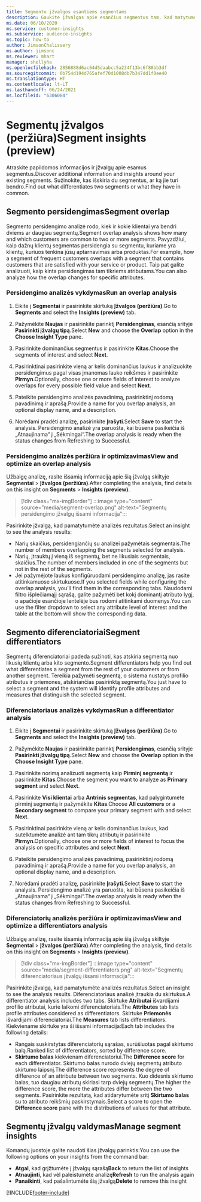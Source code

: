 ```yaml
---
title: Segmento įžvalgos esantiems segmentams
description: Gaukite įžvalgas apie esančius segmentus tam, kad matytumėte skirtumus ir panašumus.
ms.date: 06/10/2020
ms.service: customer-insights
ms.subservice: audience-insights
ms.topic: how-to
author: JimsonChalissery
ms.author: jimsonc
ms.reviewer: mhart
manager: shellyha
ms.openlocfilehash: 2856888d6ac64d5daabcc5a234f13bc6f88bb3df
ms.sourcegitcommit: 0b754d194d765afef70d1008db7b347dd1f0ee40
ms.translationtype: HT
ms.contentlocale: lt-LT
ms.lasthandoff: 06/24/2021
ms.locfileid: "6306084"
---
```

# <a name="segment-insights-preview"></a><span data-ttu-id="de6de-103">Segmentų įžvalgos (peržiūra)</span><span class="sxs-lookup"><span data-stu-id="de6de-103">Segment insights (preview)</span></span>

<span data-ttu-id="de6de-104">Atraskite papildomos informacijos ir įžvalgų apie esamus segmentus.</span><span class="sxs-lookup"><span data-stu-id="de6de-104">Discover additional information and insights around your existing segments.</span></span> <span data-ttu-id="de6de-105">Sužinokite, kas išskiria du segmentus, ar ką jie turi bendro.</span><span class="sxs-lookup"><span data-stu-id="de6de-105">Find out what differentiates two segments or what they have in common.</span></span>

## <a name="segment-overlap"></a><span data-ttu-id="de6de-106">Segmento persidengimas</span><span class="sxs-lookup"><span data-stu-id="de6de-106">Segment overlap</span></span>

<span data-ttu-id="de6de-107">Segmento persidengimo analizė rodo, kiek ir kokie klientai yra bendri dviems ar daugiau segmentų.</span><span class="sxs-lookup"><span data-stu-id="de6de-107">Segment overlap analysis shows how many and which customers are common to two or more segments.</span></span> <span data-ttu-id="de6de-108">Pavyzdžiui, kaip dažnų klientų segmentas persidengia su segmentu, kuriame yra klientų, kuriuos tenkina jūsų aptarnavimas arba produktas.</span><span class="sxs-lookup"><span data-stu-id="de6de-108">For example, how a segment of frequent customers overlaps with a segment that contains customers that are satisfied with your service or product.</span></span>
<span data-ttu-id="de6de-109">Taip pat galite analizuoti, kaip kinta persidengimas tam tikriems atributams.</span><span class="sxs-lookup"><span data-stu-id="de6de-109">You can also analyze how the overlap changes for specific attributes.</span></span>

### <a name="run-an-overlap-analysis"></a><span data-ttu-id="de6de-110">Persidengimo analizės vykdymas</span><span class="sxs-lookup"><span data-stu-id="de6de-110">Run an overlap analysis</span></span>

1. <span data-ttu-id="de6de-111">Eikite į **Segmentai** ir pasirinkite skirtuką **Įžvalgos (peržiūra)**.</span><span class="sxs-lookup"><span data-stu-id="de6de-111">Go to **Segments** and select the **Insights (preview)** tab.</span></span>

1. <span data-ttu-id="de6de-112">Pažymėkite **Naujas** ir pasirinkite parinktį **Persidengimas**, esančią srityje **Pasirinkti įžvalgų tipą**.</span><span class="sxs-lookup"><span data-stu-id="de6de-112">Select **New** and choose the **Overlap** option in the **Choose Insight Type** pane.</span></span>

1. <span data-ttu-id="de6de-113">Pasirinkite dominančius segmentus ir pasirinkite **Kitas**.</span><span class="sxs-lookup"><span data-stu-id="de6de-113">Choose the segments of interest and select **Next**.</span></span>

1. <span data-ttu-id="de6de-114">Pasirinktinai pasirinkite vieną ar kelis dominančius laukus ir analizuokite persidengimus pagal visas įmanomas lauko reikšmes ir pasirinkite **Pirmyn**.</span><span class="sxs-lookup"><span data-stu-id="de6de-114">Optionally, choose one or more fields of interest to analyze overlaps for every possible field value and select **Next**.</span></span>

1. <span data-ttu-id="de6de-115">Pateikite persidengimo analizės pavadinimą, pasirinktinį rodomą pavadinimą ir aprašą.</span><span class="sxs-lookup"><span data-stu-id="de6de-115">Provide a name for you overlap analysis, an optional display name, and a description.</span></span>

1. <span data-ttu-id="de6de-116">Norėdami pradėti analizę, pasirinkite **Įrašyti**.</span><span class="sxs-lookup"><span data-stu-id="de6de-116">Select **Save** to start the analysis.</span></span> <span data-ttu-id="de6de-117">Persidengimo analizė yra paruošta, kai būsena pasikeičia iš „Atnaujinama“ į „Sėkmingai“.</span><span class="sxs-lookup"><span data-stu-id="de6de-117">The overlap analysis is ready when the status changes from Refreshing to Successful.</span></span>

### <a name="view-and-optimize-an-overlap-analysis"></a><span data-ttu-id="de6de-118">Persidengimo analizės peržiūra ir optimizavimas</span><span class="sxs-lookup"><span data-stu-id="de6de-118">View and optimize an overlap analysis</span></span>

<span data-ttu-id="de6de-119">Užbaigę analizę, rasite išsamią informaciją apie šią įžvalgą skiltyje **Segmentai** > **Įžvalgos (peržiūra)**.</span><span class="sxs-lookup"><span data-stu-id="de6de-119">After completing the analysis, find details on this insight on **Segments** > **Insights (preview)**.</span></span>

> [!div class="mx-imgBorder"]
> :::image type="content" source="media/segment-overlap.png" alt-text="Segmentų persidengimo įžvalgų išsami informacija":::

<span data-ttu-id="de6de-121">Pasirinkite įžvalgą, kad pamatytumėte analizės rezultatus:</span><span class="sxs-lookup"><span data-stu-id="de6de-121">Select an insight to see the analysis results:</span></span>

- <span data-ttu-id="de6de-122">Narių skaičius, persidengiančių su analizei pažymėtais segmentais.</span><span class="sxs-lookup"><span data-stu-id="de6de-122">The number of members overlapping the segments selected for analysis.</span></span>
- <span data-ttu-id="de6de-123">Narių, įtrauktų į vieną iš segmentų, bet ne likusiais segmentais, skaičius.</span><span class="sxs-lookup"><span data-stu-id="de6de-123">The number of members included in one of the segments but not in the rest of the segments.</span></span>
- <span data-ttu-id="de6de-124">Jei pažymėjote laukus konfigūruodami persidengimo analizę, jas rasite atitinkamuose skirtukuose.</span><span class="sxs-lookup"><span data-stu-id="de6de-124">If you selected fields while configuring the overlap analysis, you'll find them in the corresponding tabs.</span></span> <span data-ttu-id="de6de-125">Naudodami filtro išplečiamąjį sąrašą, galite pažymėti bet kokį dominantį atributo lygį, o apačioje esančioje lentelėje bus rodomi atitinkami duomenys.</span><span class="sxs-lookup"><span data-stu-id="de6de-125">You can use the filter dropdown to select any attribute level of interest and the table at the bottom will show the corresponding data.</span></span>

## <a name="segment-differentiators"></a><span data-ttu-id="de6de-126">Segmento diferenciatoriai</span><span class="sxs-lookup"><span data-stu-id="de6de-126">Segment differentiators</span></span>

<span data-ttu-id="de6de-127">Segmentų diferenciatoriai padeda sužinoti, kas atskiria segmentą nuo likusių klientų arba kito segmento.</span><span class="sxs-lookup"><span data-stu-id="de6de-127">Segment differentiators help you find out what differentiates a segment from the rest of your customers or from another segment.</span></span> <span data-ttu-id="de6de-128">Tereikia pažymėti segmentą, o sistema nustatys profilio atributus ir priemones, atskiriančias pasirinktą segmentą.</span><span class="sxs-lookup"><span data-stu-id="de6de-128">You just have to select a segment and the system will identify profile attributes and measures that distinguish the selected segment.</span></span>

### <a name="run-a-differentiator-analysis"></a><span data-ttu-id="de6de-129">Diferenciatoriaus analizės vykdymas</span><span class="sxs-lookup"><span data-stu-id="de6de-129">Run a differentiator analysis</span></span>

1. <span data-ttu-id="de6de-130">Eikite į **Segmentai** ir pasirinkite skirtuką **Įžvalgos (peržiūra)**.</span><span class="sxs-lookup"><span data-stu-id="de6de-130">Go to **Segments** and select the **Insights (preview)** tab.</span></span>

1. <span data-ttu-id="de6de-131">Pažymėkite **Naujas** ir pasirinkite parinktį **Persidengimas**, esančią srityje **Pasirinkti įžvalgų tipą**.</span><span class="sxs-lookup"><span data-stu-id="de6de-131">Select **New** and choose the **Overlap** option in the **Choose Insight Type** pane.</span></span>

1. <span data-ttu-id="de6de-132">Pasirinkite norimą analizuoti segmentą kaip **Pirminį segmentą** ir pasirinkite **Kitas**.</span><span class="sxs-lookup"><span data-stu-id="de6de-132">Choose the segment you want to analyze as **Primary segment** and select **Next**.</span></span>

1. <span data-ttu-id="de6de-133">Pasirinkite **Visi klientai** arba **Antrinis segmentas**, kad palygintumėte pirminį segmentą ir pažymėkite **Kitas**.</span><span class="sxs-lookup"><span data-stu-id="de6de-133">Choose **All customers** or a **Secondary segment** to compare your primary segment with and select **Next**.</span></span>

1. <span data-ttu-id="de6de-134">Pasirinktinai pasirinkite vieną ar kelis dominančius laukus, kad sutelktumėte analizė ant tam tikrų atributų ir pasirinkite **Pirmyn**.</span><span class="sxs-lookup"><span data-stu-id="de6de-134">Optionally, choose one or more fields of interest to focus the analysis on specific attributes and select **Next**.</span></span>

1. <span data-ttu-id="de6de-135">Pateikite persidengimo analizės pavadinimą, pasirinktinį rodomą pavadinimą ir aprašą.</span><span class="sxs-lookup"><span data-stu-id="de6de-135">Provide a name for you overlap analysis, an optional display name, and a description.</span></span>

1. <span data-ttu-id="de6de-136">Norėdami pradėti analizę, pasirinkite **Įrašyti**.</span><span class="sxs-lookup"><span data-stu-id="de6de-136">Select **Save** to start the analysis.</span></span> <span data-ttu-id="de6de-137">Persidengimo analizė yra paruošta, kai būsena pasikeičia iš „Atnaujinama“ į „Sėkmingai“.</span><span class="sxs-lookup"><span data-stu-id="de6de-137">The overlap analysis is ready when the status changes from Refreshing to Successful.</span></span>

### <a name="view-and-optimize-a-differentiators-analysis"></a><span data-ttu-id="de6de-138">Diferenciatorių analizės peržiūra ir optimizavimas</span><span class="sxs-lookup"><span data-stu-id="de6de-138">View and optimize a differentiators analysis</span></span>

<span data-ttu-id="de6de-139">Užbaigę analizę, rasite išsamią informaciją apie šią įžvalgą skiltyje **Segmentai** > **Įžvalgos (peržiūra)**.</span><span class="sxs-lookup"><span data-stu-id="de6de-139">After completing the analysis, find details on this insight on **Segments** > **Insights (preview)**.</span></span>

> [!div class="mx-imgBorder"]
> :::image type="content" source="media/segment-differentiators.png" alt-text="Segmentų diferenciatoriaus įžvalgų išsami informacija":::

<span data-ttu-id="de6de-141">Pasirinkite įžvalgą, kad pamatytumėte analizės rezultatus.</span><span class="sxs-lookup"><span data-stu-id="de6de-141">Select an insight to see the analysis results.</span></span> <span data-ttu-id="de6de-142">Diferenciatoriaus analizė įtraukia du skirtukus.</span><span class="sxs-lookup"><span data-stu-id="de6de-142">A differentiator analysis includes two tabs.</span></span> <span data-ttu-id="de6de-143">Skirtuke **Atributai** išvardijami profilio atributai, kurie laikomi diferenciatoriais.</span><span class="sxs-lookup"><span data-stu-id="de6de-143">The **Attributes** tab lists profile attributes considered as differentiators.</span></span> <span data-ttu-id="de6de-144">Skirtuke **Priemonės** išvardijami diferenciatoriai.</span><span class="sxs-lookup"><span data-stu-id="de6de-144">The **Measures** tab lists differentiators.</span></span> <span data-ttu-id="de6de-145">Kiekviename skirtuke yra ši išsami informacija:</span><span class="sxs-lookup"><span data-stu-id="de6de-145">Each tab includes the following details:</span></span>

- <span data-ttu-id="de6de-146">Rangais suskirstytas diferenciatorių sąrašas, surūšiuotas pagal skirtumo balą.</span><span class="sxs-lookup"><span data-stu-id="de6de-146">Ranked list of differentiators, sorted by difference score.</span></span>
- <span data-ttu-id="de6de-147">**Skirtumo balas** kiekvienam diferenciatoriui.</span><span class="sxs-lookup"><span data-stu-id="de6de-147">The **Difference score** for each differentiator.</span></span> <span data-ttu-id="de6de-148">Skirtumo balas nurodo dviejų segmentų atributo skirtumo laipsnį.</span><span class="sxs-lookup"><span data-stu-id="de6de-148">The difference score represents the degree of difference of an attribute between two segments.</span></span> <span data-ttu-id="de6de-149">Kuo didesnis skirtumo balas, tuo daugiau atributų skiriasi tarp dviejų segmentų.</span><span class="sxs-lookup"><span data-stu-id="de6de-149">The higher the difference score, the more the attributes differ between the two segments.</span></span> <span data-ttu-id="de6de-150">Pasirinkite rezultatą, kad atidarytumėte sritį **Skirtumo balas** su to atributo reikšmių paskirstymais.</span><span class="sxs-lookup"><span data-stu-id="de6de-150">Select a score to open the **Difference score** pane with the distributions of values for that attribute.</span></span>

## <a name="manage-segment-insights"></a><span data-ttu-id="de6de-151">Segmentų įžvalgų valdymas</span><span class="sxs-lookup"><span data-stu-id="de6de-151">Manage segment insights</span></span>

<span data-ttu-id="de6de-152">Komandų juostoje galite naudoti šias įžvalgų parinktis:</span><span class="sxs-lookup"><span data-stu-id="de6de-152">You can use the following options on your insights from the command bar:</span></span>

- <span data-ttu-id="de6de-153">**Atgal**, kad grįžtumėte į įžvalgų sąrašą</span><span class="sxs-lookup"><span data-stu-id="de6de-153">**Back** to return the list of insights</span></span>
- <span data-ttu-id="de6de-154">**Atnaujinti**, kad vėl paleistumėte analizę</span><span class="sxs-lookup"><span data-stu-id="de6de-154">**Refresh** to run the analysis again</span></span>
- <span data-ttu-id="de6de-155">**Panaikinti**, kad pašalintumėte šią įžvalgą</span><span class="sxs-lookup"><span data-stu-id="de6de-155">**Delete** to remove this insight</span></span>


[!INCLUDE[footer-include](../includes/footer-banner.md)]
